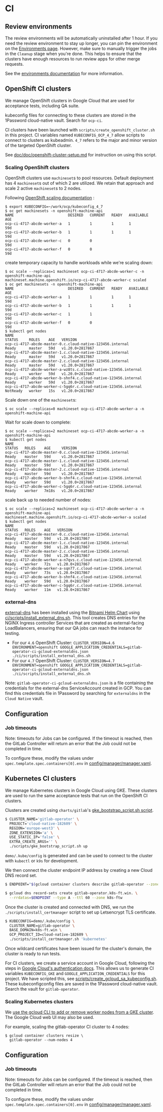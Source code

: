# CI

## Review environments

The review environments will be automatically uninstalled after 1 hour. If you need the review environment to stay up longer, you can pin the environment
on the [Environments page](https://gitlab.com/gitlab-org/cloud-native/gitlab-operator/-/environments). However, make sure to manually trigger the jobs
in the `Cleanup` stage when you're done. This helps to ensure that the clusters have enough resources to run review apps for other merge requests.

See the [environments documentation](https://docs.gitlab.com/ee/ci/environments/index.html) for more information.

## OpenShift CI clusters

We manage OpenShift clusters in Google Cloud that are used for acceptance tests, including QA suite.

kubeconfig files for connecting to these clusters are stored in the 1Password cloud-native vault. Search for `ocp-ci`.

CI clusters have been launched with `scripts/create_openshift_cluster.sh` in this project. CI variables named `KUBECONFIG_OCP_4_7` allow scripts to connect to clusters as kubeadmin. `4_7` refers to the major and minor version of the targeted OpenShift cluster.

See [doc/doc/openshift-cluster-setup.md](../doc/openshift-cluster-setup.md) for instruction on using this script.

### Scaling OpenShift clusters

OpenShift clusters use `machineset`s to pool resources. Default deployment has 4 `machineset`s out of which 2 are utilized.
We retain that approach and scale 2 active `machineset`s to 2 nodes.

Following [OpenShift scaling documentation](https://docs.openshift.com/container-platform/4.7/scalability_and_performance/recommended-cluster-scaling-practices.html) :

```shell
$ export KUBECONFIG=~/work/ocp/kubeconfig_4_7
$ oc get machinesets -n openshift-machine-api
NAME                         DESIRED   CURRENT   READY   AVAILABLE   AGE
ocp-ci-4717-abcde-worker-a   1         1         1       1           59d
ocp-ci-4717-abcde-worker-b   1         1         1       1           59d
ocp-ci-4717-abcde-worker-c   0         0                             59d
ocp-ci-4717-abcde-worker-f   0         0                             59d
```

create temporary capacity to handle workloads while we're scaling down:

```shell
$ oc scale --replicas=1 machineset ocp-ci-4717-abcde-worker-c -n openshift-machine-api
machineset.machine.openshift.io/ocp-ci-4717-abcde-worker-c scaled
$ oc get machinesets -n openshift-machine-api
NAME                         DESIRED   CURRENT   READY   AVAILABLE   AGE
ocp-ci-4717-abcde-worker-a   1         1         1       1           59d
ocp-ci-4717-abcde-worker-b   1         1         1       1           59d
ocp-ci-4717-abcde-worker-c   1         1                             59d
ocp-ci-4717-abcde-worker-f   0         0                             59d
$ kubectl get nodes
NAME                                                              STATUS     ROLES    AGE   VERSION
ocp-ci-4717-abcde-master-0.c.cloud-native-123456.internal         Ready      master   59d   v1.20.0+2817867
ocp-ci-4717-abcde-master-1.c.cloud-native-123456.internal         Ready      master   59d   v1.20.0+2817867
ocp-ci-4717-abcde-master-2.c.cloud-native-123456.internal         Ready      master   59d   v1.20.0+2817867
ocp-ci-4717-abcde-worker-a-wz8ts.c.cloud-native-123456.internal   Ready      worker   59d   v1.20.0+2817867
ocp-ci-4717-abcde-worker-b-shnf4.c.cloud-native-123456.internal   Ready      worker   59d   v1.20.0+2817867
ocp-ci-4717-abcde-worker-c-5gq6r.c.cloud-native-123456.internal   NotReady   worker   15s   v1.20.0+2817867
```

Scale down one of the `machineset`s:

```shell
$ oc scale --replicas=0 machineset ocp-ci-4717-abcde-worker-a -n openshift-machine-api
```

Wait for scale down to complete:

```shell
$ oc scale --replicas=2 machineset ocp-ci-4717-abcde-worker-a -n openshift-machine-api
$ kubectl get nodes
NAME                                                              STATUS   ROLES    AGE     VERSION
ocp-ci-4717-abcde-master-0.c.cloud-native-123456.internal         Ready    master   59d     v1.20.0+2817867
ocp-ci-4717-abcde-master-1.c.cloud-native-123456.internal         Ready    master   59d     v1.20.0+2817867
ocp-ci-4717-abcde-master-2.c.cloud-native-123456.internal         Ready    master   59d     v1.20.0+2817867
ocp-ci-4717-abcde-worker-b-shnf4.c.cloud-native-123456.internal   Ready    worker   59d     v1.20.0+2817867
ocp-ci-4717-abcde-worker-c-5gq6r.c.cloud-native-123456.internal   Ready    worker   7m18s   v1.20.0+2817867
```

scale back up to needed number of nodes:

```shell
$ oc scale --replicas=2 machineset ocp-ci-4717-abcde-worker-a -n openshift-machine-api
machineset.machine.openshift.io/ocp-ci-4717-abcde-worker-a scaled
$ kubectl get nodes
NAME                                                              STATUS   ROLES    AGE   VERSION
ocp-ci-4717-abcde-master-0.c.cloud-native-123456.internal         Ready    master   59d   v1.20.0+2817867
ocp-ci-4717-abcde-master-1.c.cloud-native-123456.internal         Ready    master   59d   v1.20.0+2817867
ocp-ci-4717-abcde-master-2.c.cloud-native-123456.internal         Ready    master   59d   v1.20.0+2817867
ocp-ci-4717-abcde-worker-a-n7qvs.c.cloud-native-123456.internal   Ready    worker   72s   v1.20.0+2817867
ocp-ci-4717-abcde-worker-a-sqn77.c.cloud-native-123456.internal   Ready    worker   73s   v1.20.0+2817867
ocp-ci-4717-abcde-worker-b-shnf4.c.cloud-native-123456.internal   Ready    worker   59d   v1.20.0+2817867
ocp-ci-4717-abcde-worker-c-5gq6r.c.cloud-native-123456.internal   Ready    worker   11m   v1.20.0+2817867
```

### external-dns

[external-dns](https://github.com/kubernetes-sigs/external-dns) has been installed using the [Bitnami Helm Chart](https://github.com/bitnami/charts/tree/master/bitnami/external-dns) using [ci/scripts/install_external_dns.sh](../ci/scripts/install_external_dns.sh). This tool creates DNS entries for the NGINX Ingress controller Services that are created as external-facing LoadBalancers, ensuring that our QA jobs can reach the instance for testing.

- For our `4.6` OpenShift Cluster: `CLUSTER_VERSION=4.6 ENVIRONMENT=openshift GOOGLE_APPLICATION_CREDENTIALS=gitlab-operator-ci-gcloud-externaldns.json ./ci/scripts/install_external_dns.sh`
- For our `4.7` OpenShift Cluster: `CLUSTER_VERSION=4.7 ENVIRONMENT=openshift GOOGLE_APPLICATION_CREDENTIALS=gitlab-operator-ci-gcloud-externaldns.json ./ci/scripts/install_external_dns.sh`

Note: `gitlab-operator-ci-gcloud-externaldns.json` is a file containing the credentials for the external-dns ServiceAccount created in GCP. You can find this credentials file in 1Password by searching for `externaldns` in the `Cloud Native` vault.

## Configuration

### Job timeouts

Note: timeouts for Jobs can be configured. If the timeout is reached, then the GitLab Controller will return an error that the Job could not be completed in time.

To configure these, modify the values under `spec.template.spec.containers[0].env` in
[config/manager/manager.yaml](../../config/manager/manager.yaml).

## Kubernetes CI clusters

We manage Kubernetes clusters in Google Cloud using GKE. These clusters are used to run the same acceptance tests that run on the OpenShift CI clusters.

Clusters are created using `charts/gitlab`'s [gke_bootstrap_script.sh script](https://gitlab.com/gitlab-org/charts/gitlab/-/blob/master/scripts/gke_bootstrap_script.sh).

```sh
$ CLUSTER_NAME='gitlab-operator' \
  PROJECT='cloud-native-182609' \
  REGION='europe-west3' \
  ZONE_EXTENSION='a' \
  USE_STATIC_IP='false' \
  EXTRA_CREATE_ARGS='' \
  ./scripts/gke_bootstrap_script.sh up
```

`demo/.kube/config` is generated and can be used to connect to the cluster with `kubectl` or `k9s` for development.

We then connect the cluster endpoint IP address by creating a new Cloud DNS record set.

```sh
$ ENDPOINT="$(gcloud container clusters describe gitlab-operator --zone europe-west3-a --format='value(endpoint)')"

$ gcloud dns record-sets create gitlab-operator.k8s-ft.win. \
  --rrdatas=$ENDPOINT --type A --ttl 60 --zone k8s-ftw
```

Once the cluster is created and connected with DNS, we run the `./scripts/install_certmanager` script to set up Letsencrypt TLS certificate.

```sh
$ KUBECONFIG=demo/.kube/config \
  CLUSTER_NAME=gitlab-operator \
  BASE_DOMAIN=k8s-ft.win \
  GCP_PROJECT_ID=cloud-native-182609 \
  ./scripts/install_certmanager.sh 'kubernetes'
```

Once wildcard certificates have been issued for the cluster's domain, the cluster is ready to run tests.

For CI clusters, we create a service account in Google Cloud, following the steps in [Google Cloud's authentication docs](https://cloud.google.com/kubernetes-engine/docs/how-to/api-server-authentication#environments-without-gcloud). This allows us to generate CI variables `KUBECONFIG_GKE` and `GOOGLE_APPLICATION_CREDENTIALS` for this project. We have scripted this, see [scripts/create_gcloud_sa_kubeconfig.sh](../../scripts/create_gcloud_sa_kubeconfig.sh). These kubeconfigconfig files are saved in the 1Password cloud-native vault. Search the vault for `gitlab-operator`.

### Scaling Kubernetes clusters

We [use the gcloud CLI to add or remove worker nodes from a GKE cluster](https://cloud.google.com/kubernetes-engine/docs/how-to/resizing-a-cluster#gcloud). The Google Cloud web UI may also be used.

For example, scaling the gitlab-operator CI cluster to 4 nodes:

```shell
$ gcloud container clusters resize \
  gitlab-operator --num-nodes 4
```

## Configuration

### Job timeouts

Note: timeouts for Jobs can be configured. If the timeout is reached, then the GitLab Controller will return an error that the Job could not be completed in time.

To configure these, modify the values under `spec.template.spec.containers[0].env` in
[config/manager/manager.yaml](../../config/manager/manager.yaml).
